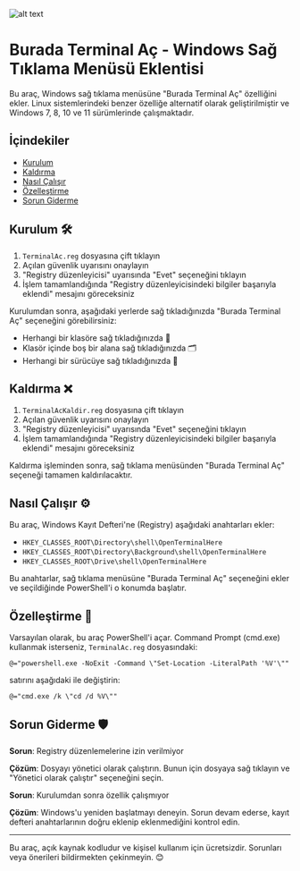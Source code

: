![alt text](https://blogger.googleusercontent.com/img/b/R29vZ2xl/AVvXsEjn-YDFdCZxpKZCGc4HrnIs0I5Lal7LpMJKc8F3m0Q9uq2m12VcSbl6gG2s29rc1srpGNC9a1AqHfp5LzlKkhyphenhyphenFn57fv3Hq2KF6MJ4wSukvTgIDJviXsUBFGPpDg8MLVwvQ98cFs0vOh7e8i1u5ZB0GqydZhHw90cxR0a4TJuQR7okbiprtpwW4dQr_Snk/s2048/Gemini_Generated_Image_ukywh9ukywh9ukyw.jpeg)


# Burada Terminal Aç - Windows Sağ Tıklama Menüsü Eklentisi

Bu araç, Windows sağ tıklama menüsüne "Burada Terminal Aç" özelliğini ekler. Linux sistemlerindeki benzer özelliğe alternatif olarak geliştirilmiştir ve Windows 7, 8, 10 ve 11 sürümlerinde çalışmaktadır.

## İçindekiler
- [Kurulum](#kurulum)
- [Kaldırma](#kaldırma)
- [Nasıl Çalışır](#nasıl-çalışır)
- [Özelleştirme](#özelleştirme)
- [Sorun Giderme](#sorun-giderme)

## Kurulum 🛠️

1. `TerminalAc.reg` dosyasına çift tıklayın
2. Açılan güvenlik uyarısını onaylayın
3. "Registry düzenleyicisi" uyarısında "Evet" seçeneğini tıklayın
4. İşlem tamamlandığında "Registry düzenleyicisindeki bilgiler başarıyla eklendi" mesajını göreceksiniz

Kurulumdan sonra, aşağıdaki yerlerde sağ tıkladığınızda "Burada Terminal Aç" seçeneğini görebilirsiniz:
- Herhangi bir klasöre sağ tıkladığınızda 📁
- Klasör içinde boş bir alana sağ tıkladığınızda 🗂️
- Herhangi bir sürücüye sağ tıkladığınızda 💾

## Kaldırma ❌

1. `TerminalAcKaldir.reg` dosyasına çift tıklayın
2. Açılan güvenlik uyarısını onaylayın
3. "Registry düzenleyicisi" uyarısında "Evet" seçeneğini tıklayın
4. İşlem tamamlandığında "Registry düzenleyicisindeki bilgiler başarıyla eklendi" mesajını göreceksiniz

Kaldırma işleminden sonra, sağ tıklama menüsünden "Burada Terminal Aç" seçeneği tamamen kaldırılacaktır.

## Nasıl Çalışır ⚙️

Bu araç, Windows Kayıt Defteri'ne (Registry) aşağıdaki anahtarları ekler:
- `HKEY_CLASSES_ROOT\Directory\shell\OpenTerminalHere`
- `HKEY_CLASSES_ROOT\Directory\Background\shell\OpenTerminalHere`
- `HKEY_CLASSES_ROOT\Drive\shell\OpenTerminalHere`

Bu anahtarlar, sağ tıklama menüsüne "Burada Terminal Aç" seçeneğini ekler ve seçildiğinde PowerShell'i o konumda başlatır.

## Özelleştirme 🎨

Varsayılan olarak, bu araç PowerShell'i açar. Command Prompt (cmd.exe) kullanmak isterseniz, `TerminalAc.reg` dosyasındaki:

```
@="powershell.exe -NoExit -Command \"Set-Location -LiteralPath '%V'\""
```

satırını aşağıdaki ile değiştirin:

```
@="cmd.exe /k \"cd /d %V\""
```

## Sorun Giderme 🛡️

**Sorun**: Registry düzenlemelerine izin verilmiyor

**Çözüm**: Dosyayı yönetici olarak çalıştırın. Bunun için dosyaya sağ tıklayın ve "Yönetici olarak çalıştır" seçeneğini seçin.

**Sorun**: Kurulumdan sonra özellik çalışmıyor

**Çözüm**: Windows'u yeniden başlatmayı deneyin. Sorun devam ederse, kayıt defteri anahtarlarının doğru eklenip eklenmediğini kontrol edin.

---

Bu araç, açık kaynak kodludur ve kişisel kullanım için ücretsizdir. Sorunları veya önerileri bildirmekten çekinmeyin. 😊
